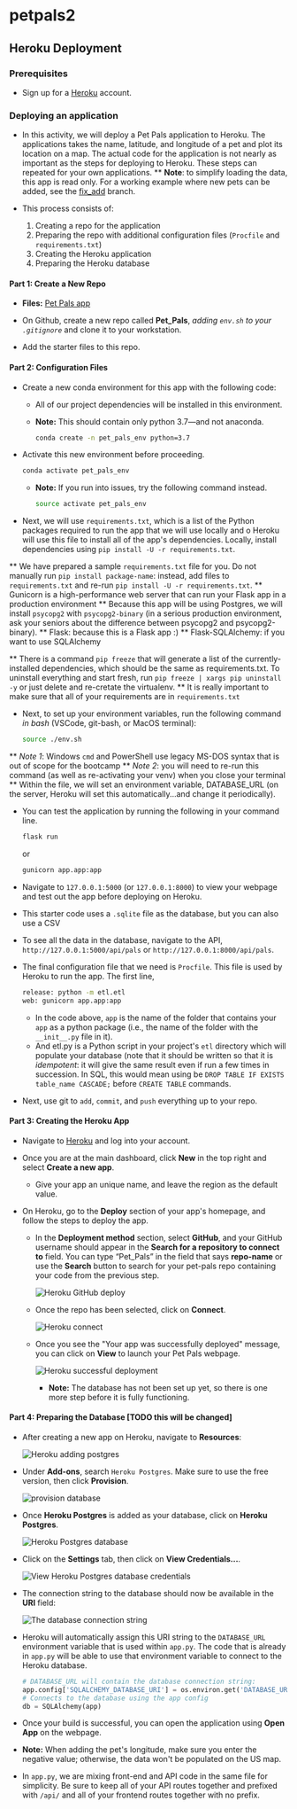 # petpals2
## Heroku Deployment

### Prerequisites

* Sign up for a [Heroku](https://www.heroku.com) account.

### Deploying an application

* In this activity, we will deploy a Pet Pals application to Heroku. The applications takes the name, latitude, and longitude of a pet and plot its location on a map. The actual code for the application is not nearly as important as the steps for deploying to Heroku. These steps can repeated for your own applications.
** **Note**: to simplify loading the data, this app is read only.  For a working example where new pets can be added, see the [fix_add](https://github.com/kourtbailey/petpals2/tree/fix_add) branch.


* This process consists of:

  1. Creating a repo for the application
  2. Preparing the repo with additional configuration files (`Procfile` and `requirements.txt`)
  3. Creating the Heroku application
  4. Preparing the Heroku database

#### Part 1: Create a New Repo

* **Files:** [Pet Pals app](./Starter)

* On Github, create a new repo called **Pet_Pals**, *adding `env.sh` to your `.gitignore`* and clone it to your workstation.

* Add the starter files to this repo.

#### Part 2: Configuration Files

* Create a new conda environment for this app with the following code:
  * All of our project dependencies will be installed in this environment.
  * **Note:** This should contain only python 3.7&mdash;and not anaconda.

    ```sh
    conda create -n pet_pals_env python=3.7
    ```

* Activate this new environment before proceeding.

  ```sh
  conda activate pet_pals_env
  ```

  * **Note:** If you run into issues, try the following command instead.

    ```sh
    source activate pet_pals_env
    ```

* Next, we will use `requirements.txt`, which is a list of the Python packages required to run the app that we will use locally and o Heroku will use this file to install all of the app's dependencies.  Locally, install dependencies using `pip install -U -r requirements.txt`.

** We have prepared a sample `requirements.txt` file for you.  Do not manually run `pip install package-name`: instead, add files to `requirements.txt` and re-run `pip install -U -r requirements.txt`.
** Gunicorn is a high-performance web server that can run your Flask app in a production environment
** Because this app will be using Postgres, we will install `psycopg2` with `psycopg2-binary` (in a serious production environment, ask your seniors about the difference between psycopg2 and psycopg2-binary).
** Flask: because this is a Flask app :)
** Flask-SQLAlchemy: if you want to use SQLAlchemy

** There is a command `pip freeze` that will generate a list of the currently-installed dependencies, which should be the same as requirements.txt.  To uninstall everything and start fresh, run `pip freeze | xargs pip uninstall -y` or just delete and re-cretate the virtualenv.
** It is really important to make sure that all of your requirements are in `requirements.txt`

* Next, to set up your environment variables, run the following command _in bash_ (VSCode, git-bash, or MacOS terminal):
  ```sh
  source ./env.sh
  ```

** *Note 1*: Windows `cmd` and PowerShell use legacy MS-DOS syntax that is out of scope for the bootcamp
** *Note 2*: you will need to re-run this command (as well as re-activating your venv) when you close your terminal
** Within the file, we will set an environment variable, DATABASE_URL (on the server, Heroku will set this automatically...and change it periodically).


* You can test the application by running the following in your command line.
  ```sh
  flask run
  ```
  or
  ```sh
  gunicorn app.app:app
  ```
* Navigate to `127.0.0.1:5000` (or `127.0.0.1:8000`) to view your webpage and test out the app before deploying on Heroku.

* This starter code uses a `.sqlite` file as the database, but you can also use a CSV

* To see all the data in the database, navigate to the API, `http://127.0.0.1:5000/api/pals` or `http://127.0.0.1:8000/api/pals`.

* The final configuration file that we need is `Procfile`. This file is used by Heroku to run the app.  The first line,
  ```sh
  release: python -m etl.etl
  web: gunicorn app.app:app
  ```

  * In the code above, `app` is the name of the folder that contains your `app` as a python package (i.e., the name of the folder with the `__init__.py` file in it).
  * And etl.py is a Python script in your project's `etl` directory which will populate your database (note that it should be written so that it is _idempotent_: it will give the same result even if run a few times in succession.  In SQL, this would mean using be `DROP TABLE IF EXISTS table_name CASCADE;` before `CREATE TABLE` commands.

* Next, use git to `add`, `commit`, and `push` everything up to your repo.

#### Part 3: Creating the Heroku App

* Navigate to [Heroku](https://www.heroku.com) and log into your account.

* Once you are at the main dashboard, click **New** in the top right and select **Create a new app**.

  * Give your app an unique name, and leave the region as the default value.

* On Heroku, go to the **Deploy** section of your app's homepage, and follow the steps to deploy the app.

  * In the **Deployment method** section, select **GitHub**, and your GitHub username should appear in the **Search for a repository to connect to** field. You can type “Pet_Pals” in the field that says **repo-name** or use the **Search** button to search for your pet-pals repo containing your code from the previous step.

    ![Heroku GitHub deploy](Images/Heroku_GitHub_connect.png)

  * Once the repo has been selected, click on **Connect**.

    ![Heroku connect](Images/Heroku_Connect.png)

  * Once you see the "Your app was successfully deployed" message, you can click on **View** to launch your Pet Pals webpage.

    ![Heroku successful deployment](Images/Heroku_Successful_Deploy.png)

    * **Note:** The database has not been set up yet, so there is one more step before it is fully functioning.

#### Part 4: Preparing the Database [TODO this will be changed]

* After creating a new app on Heroku, navigate to **Resources**:

  ![Heroku adding postgres](Images/Heroku_add_postgres.png)

* Under **Add-ons**, search `Heroku Postgres`. Make sure to use the free version, then click **Provision**.

  ![provision database](Images/provision_database.png)

* Once **Heroku Postgres** is added as your database, click on **Heroku Postgres**.

  ![Heroku Postgres database](Images/Resources_Heroku_Postgres.png)

* Click on the **Settings** tab, then click on **View Credentials...**.

  ![View Heroku Postgres database credentials](Images/View_credentials.png)

* The connection string to the database should now be available in the **URI** field:

  ![The database connection string](Images/database_connection.png)

* Heroku will automatically assign this URI string to the `DATABASE_URL` environment variable that is used within `app.py`. The code that is already in `app.py` will be able to use that environment variable to connect to the Heroku database.

  ```python
  # DATABASE_URL will contain the database connection string:
  app.config['SQLALCHEMY_DATABASE_URI'] = os.environ.get('DATABASE_URL', '')
  # Connects to the database using the app config
  db = SQLAlchemy(app)
  ```

* Once your build is successful, you can open the application using **Open App** on the webpage.

* **Note:** When adding the pet's longitude, make sure you enter the negative value; otherwise, the data won't be populated on the US map.

* In `app.py`, we are mixing front-end and API code in the same file for simplicity.  Be sure to keep all of your API routes together and prefixed with `/api/` and all of your frontend routes together with no prefix.
